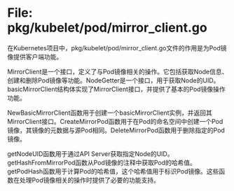 # File: pkg/kubelet/pod/mirror_client.go

在Kubernetes项目中，pkg/kubelet/pod/mirror_client.go文件的作用是为Pod镜像提供客户端功能。

MirrorClient是一个接口，定义了与Pod镜像相关的操作。它包括获取Node信息、创建和删除Pod镜像等功能。NodeGetter是一个接口，用于获取Node的UID。basicMirrorClient结构体实现了MirrorClient接口，并提供了基本的Pod镜像操作功能。

NewBasicMirrorClient函数用于创建一个basicMirrorClient实例，并返回其MirrorClient接口。CreateMirrorPod函数用于在Pod的命名空间中创建一个Pod镜像，其镜像的元数据与源Pod相同。DeleteMirrorPod函数用于删除指定的Pod镜像。

getNodeUID函数用于通过API Server获取指定Node的UID。getHashFromMirrorPod函数从Pod镜像的注释中获取Pod的哈希值。getPodHash函数用于计算Pod的哈希值，这个哈希值用于标识Pod镜像。这些函数在处理Pod镜像相关的操作时提供了必要的功能支持。

